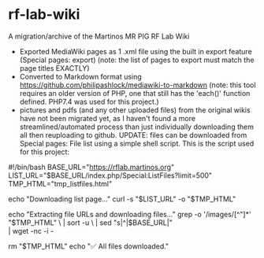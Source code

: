 # rf-lab-wiki
A migration/archive of the Martinos MR PIG RF Lab Wiki

- Exported MediaWiki pages as 1 .xml file using the built in export feature (Special pages: export) (note: the list of pages to export must match the page titles EXACTLY)
- Converted to Markdown format using https://github.com/philipashlock/mediawiki-to-markdown (note: this tool requires an older version of PHP, one that still has the 'each()' function     defined. PHP7.4 was used for this project.)
- pictures and pdfs (and any other uploaded files) from the original wikis have not been migrated yet, as I haven't found a more streamlined/automated process than just individually downloading them all then reuploading to github. UPDATE: files can be downloaded from Special pages: File list using a simple shell script. This is the script used for this project: 

#!/bin/bash
BASE_URL="https://rflab.martinos.org"
LIST_URL="$BASE_URL/index.php/Special:ListFiles?limit=500"
TMP_HTML="tmp_listfiles.html"

echo "Downloading list page..."
curl -s "$LIST_URL" -o "$TMP_HTML"

echo "Extracting file URLs and downloading files..."
grep -o '/images/[^"]*' "$TMP_HTML" \
  | sort -u \
  | sed "s|^|$BASE_URL|" \
  | wget -nc -i -

rm "$TMP_HTML"
echo "✅ All files downloaded."

